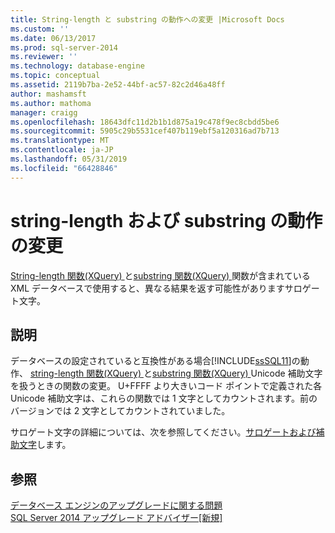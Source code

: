 ```yaml
---
title: String-length と substring の動作への変更 |Microsoft Docs
ms.custom: ''
ms.date: 06/13/2017
ms.prod: sql-server-2014
ms.reviewer: ''
ms.technology: database-engine
ms.topic: conceptual
ms.assetid: 2119b7ba-2e52-44bf-ac57-82c2d46a48ff
author: mashamsft
ms.author: mathoma
manager: craigg
ms.openlocfilehash: 18643dfc11d2b1b1d875a19c478f9ec8cbdd5be6
ms.sourcegitcommit: 5905c29b5531cef407b119ebf5a120316ad7b713
ms.translationtype: MT
ms.contentlocale: ja-JP
ms.lasthandoff: 05/31/2019
ms.locfileid: "66428846"
---
```

# <a name="changes-to-behavior-of-string-length-and-substring"></a>string-length および substring の動作の変更
  [String-length 関数&#40;XQuery&#41; ](/sql/xquery/functions-on-string-values-string-length)と[substring 関数&#40;XQuery&#41; ](/sql/xquery/functions-on-string-values-substring)関数が含まれている XML データベースで使用すると、異なる結果を返す可能性がありますサロゲート文字。  
  
## <a name="description"></a>説明  
 データベースの設定されていると互換性がある場合[!INCLUDE[ssSQL11](../../includes/sssql11-md.md)]の動作、 [string-length 関数&#40;XQuery&#41; ](/sql/xquery/functions-on-string-values-string-length)と[substring 関数&#40;XQuery&#41; ](/sql/xquery/functions-on-string-values-substring)Unicode 補助文字を扱うときの関数の変更。 U+FFFF より大きいコード ポイントで定義された各 Unicode 補助文字は、これらの関数では 1 文字としてカウントされます。前のバージョンでは 2 文字としてカウントされていました。  
  
 サロゲート文字の詳細については、次を参照してください。[サロゲートおよび補助文字](https://go.microsoft.com/fwlink/?LinkId=178317)します。  
  
## <a name="see-also"></a>参照  
 [データベース エンジンのアップグレードに関する問題](../../../2014/sql-server/install/database-engine-upgrade-issues.md)   
 [SQL Server 2014 アップグレード アドバイザー&#91;新規&#93;](https://docs.microsoft.com/sql/sql-server/install/sql-server-2014-upgrade-advisor)  
  
  
